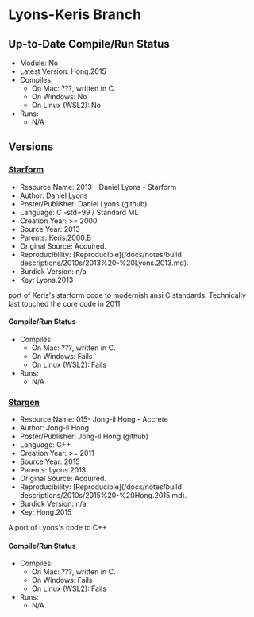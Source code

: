 # Lyons-Keris Branch

## Up-to-Date Compile/Run Status

- Module: No
- Latest Version: Hong.2015
- Compiles:
    - On Mac: ???, written in C.
    - On Windows: No
    - On Linux (WSL2): No
- Runs:
    - N/A

## Versions

### [Starform](https://github.com/fusiongyro/starform)

- Resource Name: 2013 - Daniel Lyons - Starform
- Author: Daniel Lyons
- Poster/Publisher: Daniel Lyons (github)
- Language: C -std=99 / Standard ML
- Creation Year: >= 2000
- Source Year: 2013
- Parents:  Keris.2000.B
- Original Source: Acquired.
- Reproducibility: [Reproducible](/docs/notes/build descriptions/2010s/2013%20-%20Lyons.2013.md).
- Burdick Version: n/a
- Key: Lyons.2013

port of Keris's starform code to modernish ansi C standards. Technically last touched the core code in 2011.

#### Compile/Run Status
- Compiles:
    - On Mac: ???, written in C.
    - On Windows: Fails
    - On Linux (WSL2): Fails
- Runs:
    - N/A

### [Stargen](https://github.com/donggas90/ACCRETEPlus)

- Resource Name: 015- Jong-il Hong - Accrete
- Author: Jong-il Hong
- Poster/Publisher: Jong-il Hong (github)
- Language: C++
- Creation Year: >= 2011
- Source Year: 2015
- Parents:  Lyons.2013
- Original Source: Acquired.
- Reproducibility: [Reproducible](/docs/notes/build descriptions/2010s/2015%20-%20Hong.2015.md).
- Burdick Version: n/a
- Key: Hong.2015

A port of Lyons's code to C++

#### Compile/Run Status
- Compiles:
  - On Mac: ???, written in C.
  - On Windows: Fails
  - On Linux (WSL2): Fails
- Runs:
  - N/A